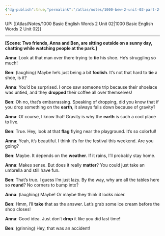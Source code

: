 ```yaml
---
{"dg-publish":true,"permalink":"/atlas/notes/1000-bew-2-unit-02-part-2-conversation/","noteIcon":""}
---
```


UP: [[Atlas/Notes/1000 Basic English Words 2 Unit 02\|1000 Basic English Words 2 Unit 02]]

---

**[Scene: Two friends, Anna and Ben, are sitting outside on a sunny day, chatting while watching people at the park.]**

**Anna**: Look at that man over there trying to **tie** his shoe. He’s struggling so much!

**Ben**: (laughing) Maybe he’s just being a bit **foolish**. It’s not that hard to **tie** a shoe, is it?

**Anna**: You’d be surprised. I once saw someone trip because their shoelace was untied, and they **dropped** their coffee all over themselves!

**Ben**: Oh no, that’s embarrassing. Speaking of dropping, did you know that if you drop something on the **earth**, it always falls down because of gravity?

**Anna**: Of course, I know that! Gravity is why the **earth** is such a cool place to live.

**Ben**: True. Hey, look at that **flag** flying near the playground. It’s so colorful!

**Anna**: Yeah, it’s beautiful. I think it’s for the festival this weekend. Are you going?

**Ben**: Maybe. It depends on the **weather**. If it rains, I’ll probably stay home.

**Anna**: Makes sense. But does it really **matter**? You could just take an umbrella and still have fun.

**Ben**: That’s true. I guess I’m just lazy. By the way, why are all the tables here so **round**? No corners to bump into?

**Anna**: (laughing) Maybe! Or maybe they think it looks nicer.

**Ben**: Hmm, I’ll **take** that as the answer. Let’s grab some ice cream before the shop closes!

**Anna**: Good idea. Just don’t **drop** it like you did last time!

**Ben**: (grinning) Hey, that was an accident!